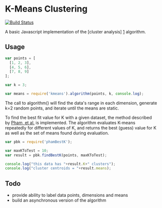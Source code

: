 K-Means Clustering
==================
[![Build Status](https://travis-ci.org/jbeuckm/K-Means.png)](https://travis-ci.org/jbeuckm/K-Means)

A basic Javascript implementation of the [cluster analysis] [1] algorithm.

  [1]: http://en.wikipedia.org/wiki/K-means_clustering "wikipedia article"

Usage
-----
```javascript
var points = [
  [1, 2, 3],
  [4, 5, 6],
  [7, 8, 9]
];

var k = 3;

var means = require('kmeans').algorithm(points, k, console.log);
```

The call to algorithm() will find the data's range in each dimension, generate k=2 random points, and iterate until the means are static.

To find the best fit value for K with a given dataset, the method described by [Pham, et al.](http://www.ee.columbia.edu/~dpwe/papers/PhamDN05-kmeans.pdf) is implemented.
The algorithm evaluates K-means repeatedly for different values of K, and returns the best (guess) value for K as well as the set of means found during evaluation.

```javascript
var pbk = require('phamBestK');

var maxKToTest = 10;
var result = pbk.findBestK(points, maxKToTest);

console.log("this data has "+result.K+" clusters");
console.log("cluster centroids = "+result.means);
```

Todo
----

* provide ability to label data points, dimensions and means
* build an asynchronous version of the algorithm
